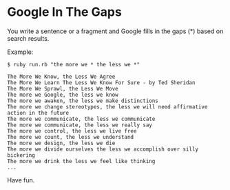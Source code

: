 Google In The Gaps
==================

You write a sentence or a fragment and Google fills in the gaps (*) based on search results.

Example:

    $ ruby run.rb "the more we * the less we *"
  
    The More We Know, the Less We Agree
    The More We Learn The Less We Know For Sure - by Ted Sheridan 
    The More We Sprawl, the Less We Move
    The more we Google, the less we know
    The more we awaken, the less we make distinctions
    The more we change stereotypes, the less we will need affirmative action in the future
    The more we communicate, the less we communicate
    The more we communicate, the less we really say
    The more we control, the less we live free
    The more we count, the less we understand
    The more we design, the less we die
    The more we divide ourselves the less we accomplish over silly bickering
    The more we drink the less we feel like thinking
    ...

Have fun.
